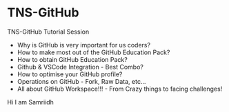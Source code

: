 # TNS-GitHub
TNS-GitHub Tutorial Session
- Why is GitHub is very important for us coders?
- How to make most out of the GitHub Education Pack?
- How to obtain GitHub Education Pack?
- Github & VSCode Integration - Best Combo?
- How to optimise your GitHub profile?
- Operations on GitHub - Fork, Raw Data, etc...
- All about GitHub Workspace!!! - From Crazy things to facing challenges!

Hi I am Samriidh
